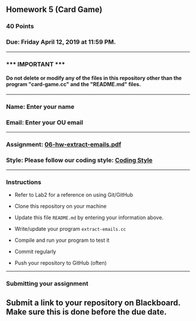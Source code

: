 ## Homework 5 (Card Game)

### 40 Points

### Due: Friday April 12, 2019 at 11:59 PM.

---
### *** IMPORTANT ***
#### Do not delete or modify any of the files in this repository other than the program "card-game.cc" and the "README.md" files.

---

### Name: Enter your name

### Email: Enter your OU email

---

### Assignment: [06-hw-extract-emails.pdf](06-hw-extract-emails.pdf)

### Style: Please follow our coding style: [Coding Style](https://github.com/nasseef/cs2400/blob/master/docs/coding-style.md)

---

### Instructions

- Refer to Lab2 for a reference on using Git/GitHub
- Clone this repository on your machine

- Update this file `README.md` by entering your information above.
- Write/update your program `extract-emails.cc`

- Compile and run your program to test it

- Commit regularly

- Push your repository to GitHub (often)

---

### Submitting your assignment

**Submit a link to your repository on Blackboard. Make sure this is done before the due date.**
---